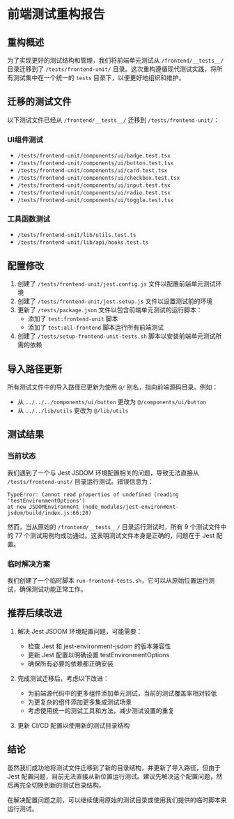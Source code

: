 # 前端测试重构报告

## 重构概述

为了实现更好的测试结构和管理，我们将前端单元测试从 `/frontend/__tests__/` 目录迁移到了 `/tests/frontend-unit/` 目录。这次重构遵循现代测试实践，将所有测试集中在一个统一的 `tests` 目录下，以便更好地组织和维护。

## 迁移的测试文件

以下测试文件已经从 `/frontend/__tests__/` 迁移到 `/tests/frontend-unit/`：

### UI组件测试

- `/tests/frontend-unit/components/ui/badge.test.tsx`
- `/tests/frontend-unit/components/ui/button.test.tsx`
- `/tests/frontend-unit/components/ui/card.test.tsx`
- `/tests/frontend-unit/components/ui/checkbox.test.tsx`
- `/tests/frontend-unit/components/ui/input.test.tsx`
- `/tests/frontend-unit/components/ui/radio.test.tsx`
- `/tests/frontend-unit/components/ui/toggle.test.tsx`

### 工具函数测试

- `/tests/frontend-unit/lib/utils.test.ts`
- `/tests/frontend-unit/lib/api/hooks.test.ts`

## 配置修改

1. 创建了 `/tests/frontend-unit/jest.config.js` 文件以配置前端单元测试环境
2. 创建了 `/tests/frontend-unit/jest.setup.js` 文件以设置测试前的环境
3. 更新了 `/tests/package.json` 文件以包含前端单元测试的运行脚本：
   - 添加了 `test:frontend-unit` 脚本
   - 添加了 `test:all-frontend` 脚本运行所有前端测试
4. 创建了 `/tests/setup-frontend-unit-tests.sh` 脚本以安装前端单元测试所需的依赖

## 导入路径更新

所有测试文件中的导入路径已更新为使用 `@/` 别名，指向前端源码目录。例如：

- 从 `../../../components/ui/button` 更改为 `@/components/ui/button`
- 从 `../../lib/utils` 更改为 `@/lib/utils`

## 测试结果

### 当前状态

我们遇到了一个与 Jest JSDOM 环境配置相关的问题，导致无法直接从 `/tests/frontend-unit/` 目录运行测试。错误信息为：

```
TypeError: Cannot read properties of undefined (reading 'testEnvironmentOptions')
at new JSDOMEnvironment (node_modules/jest-environment-jsdom/build/index.js:66:28)
```

然而，当从原始的 `/frontend/__tests__/` 目录运行测试时，所有 9 个测试文件中的 77 个测试用例均成功通过。这表明测试文件本身是正确的，问题在于 Jest 配置。

### 临时解决方案

我们创建了一个临时脚本 `run-frontend-tests.sh`，它可以从原始位置运行测试，确保测试功能正常工作。

## 推荐后续改进

1. 解决 Jest JSDOM 环境配置问题，可能需要：
   - 检查 Jest 和 jest-environment-jsdom 的版本兼容性
   - 更新 Jest 配置以明确设置 testEnvironmentOptions
   - 确保所有必要的依赖都正确安装

2. 完成测试迁移后，考虑以下改进：
   - 为前端源代码中的更多组件添加单元测试，当前的测试覆盖率相对较低
   - 为更复杂的组件添加更多集成测试场景
   - 考虑使用统一的测试工具和方法，减少测试设置的重复

3. 更新 CI/CD 配置以使用新的测试目录结构

## 结论

虽然我们成功地将测试文件迁移到了新的目录结构，并更新了导入路径，但由于 Jest 配置问题，目前无法直接从新位置运行测试。建议先解决这个配置问题，然后再完全切换到新的测试目录结构。

在解决配置问题之前，可以继续使用原始的测试目录或使用我们提供的临时脚本来运行测试。
